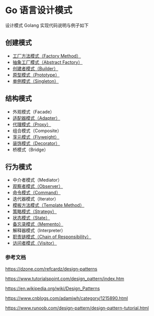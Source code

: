 # Go 语言设计模式

设计模式 Golang 实现代码说明与例子如下

## 创建模式

* [工厂方法模式（Factory Method）](https://github.com/nox60/go-design-pattern/tree/master/factoryMethod)
* [抽象工厂模式（Abstract Factory）](https://github.com/nox60/go-design-pattern/tree/master/abstractFactoryExample)
* [创建者模式（Builder）](https://github.com/nox60/go-design-pattern/tree/master/builder)
* [原型模式（Prototype）](https://github.com/nox60/go-design-pattern/tree/master/prototype)
* [单例模式（Singleton）](https://github.com/nox60/go-design-pattern/tree/master/singleton)

## 结构模式

* 外观模式（Facade）
* [适配器模式（Adapter）](https://github.com/nox60/go-design-pattern/tree/master/adapter)
* [代理模式（Proxy）](https://github.com/nox60/go-design-pattern/tree/master/proxy)
* 组合模式（Composite）
* [享元模式（Flyweight）](https://github.com/nox60/go-design-pattern/tree/master/flyweight)
* [装饰模式（Decorator）](https://github.com/nox60/go-design-pattern/tree/master/decorator)
* 桥模式（Bridge）

## 行为模式

* 中介者模式（Mediator）
* [观察者模式（Observer）](https://github.com/nox60/go-design-pattern/tree/master/observer)
* [命令模式（Command）](https://github.com/nox60/go-design-pattern/tree/master/command)
* 迭代器模式（Iterator）
* [模板方法模式（Template Method）](https://github.com/nox60/go-design-pattern/tree/master/templateMethod)
* [策略模式（Strategy）](https://github.com/nox60/go-design-pattern/tree/master/strategy)
* [状态模式（State）](https://github.com/nox60/go-design-pattern/tree/master/state)
* [备忘录模式（Memento）](https://github.com/nox60/go-design-pattern/tree/master/memento)
* 解释器模式（Interpreter）
* [职责链模式（Chain of Responsibility）](https://github.com/nox60/go-design-pattern/tree/master/chainOfResponsibility)
* [访问者模式（Visitor）](https://github.com/nox60/go-design-pattern/tree/master/visitor)

### 参考文档

https://dzone.com/refcardz/design-patterns

https://www.tutorialspoint.com/design_pattern/index.htm

https://en.wikipedia.org/wiki/Design_Patterns

https://www.cnblogs.com/adamjwh/category/1215890.html

https://www.runoob.com/design-pattern/design-pattern-tutorial.html